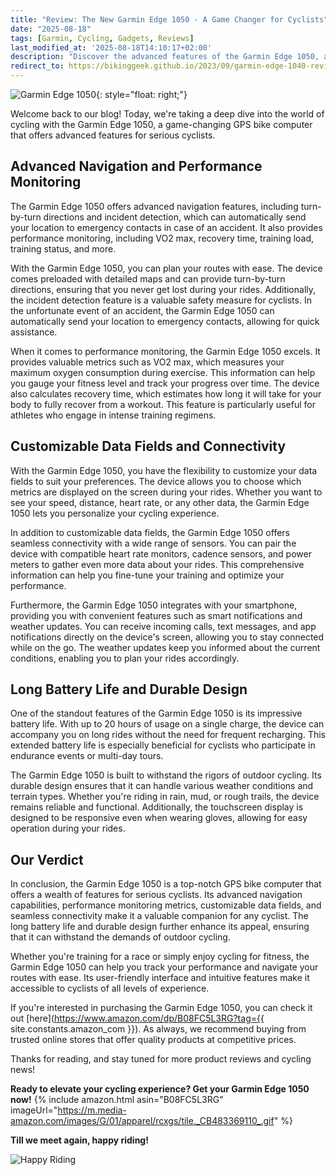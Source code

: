 ```yaml
---
title: "Review: The New Garmin Edge 1050 - A Game Changer for Cyclists"
date: "2025-08-18"
tags: [Garmin, Cycling, Gadgets, Reviews]
last_modified_at: '2025-08-18T14:10:17+02:00'
description: "Discover the advanced features of the Garmin Edge 1050, a GPS bike computer designed for serious cyclists. Find out how it can enhance your cycling experience!"
redirect_to: https://bikinggeek.github.io/2023/09/garmin-edge-1040-review.html
---
```


![Garmin Edge 1050](https://m.media-amazon.com/images/G/01/apparel/rcxgs/tile._CB483369110_.gif){: style="float: right;"}

Welcome back to our blog! Today, we're taking a deep dive into the world of cycling with the Garmin Edge 1050, a game-changing GPS bike computer that offers advanced features for serious cyclists.

## Advanced Navigation and Performance Monitoring

The Garmin Edge 1050 offers advanced navigation features, including turn-by-turn directions and incident detection, which can automatically send your location to emergency contacts in case of an accident. It also provides performance monitoring, including VO2 max, recovery time, training load, training status, and more.

With the Garmin Edge 1050, you can plan your routes with ease. The device comes preloaded with detailed maps and can provide turn-by-turn directions, ensuring that you never get lost during your rides. Additionally, the incident detection feature is a valuable safety measure for cyclists. In the unfortunate event of an accident, the Garmin Edge 1050 can automatically send your location to emergency contacts, allowing for quick assistance.

When it comes to performance monitoring, the Garmin Edge 1050 excels. It provides valuable metrics such as VO2 max, which measures your maximum oxygen consumption during exercise. This information can help you gauge your fitness level and track your progress over time. The device also calculates recovery time, which estimates how long it will take for your body to fully recover from a workout. This feature is particularly useful for athletes who engage in intense training regimens.

## Customizable Data Fields and Connectivity

With the Garmin Edge 1050, you have the flexibility to customize your data fields to suit your preferences. The device allows you to choose which metrics are displayed on the screen during your rides. Whether you want to see your speed, distance, heart rate, or any other data, the Garmin Edge 1050 lets you personalize your cycling experience.

In addition to customizable data fields, the Garmin Edge 1050 offers seamless connectivity with a wide range of sensors. You can pair the device with compatible heart rate monitors, cadence sensors, and power meters to gather even more data about your rides. This comprehensive information can help you fine-tune your training and optimize your performance.

Furthermore, the Garmin Edge 1050 integrates with your smartphone, providing you with convenient features such as smart notifications and weather updates. You can receive incoming calls, text messages, and app notifications directly on the device's screen, allowing you to stay connected while on the go. The weather updates keep you informed about the current conditions, enabling you to plan your rides accordingly.

## Long Battery Life and Durable Design

One of the standout features of the Garmin Edge 1050 is its impressive battery life. With up to 20 hours of usage on a single charge, the device can accompany you on long rides without the need for frequent recharging. This extended battery life is especially beneficial for cyclists who participate in endurance events or multi-day tours.

The Garmin Edge 1050 is built to withstand the rigors of outdoor cycling. Its durable design ensures that it can handle various weather conditions and terrain types. Whether you're riding in rain, mud, or rough trails, the device remains reliable and functional. Additionally, the touchscreen display is designed to be responsive even when wearing gloves, allowing for easy operation during your rides.

## Our Verdict

In conclusion, the Garmin Edge 1050 is a top-notch GPS bike computer that offers a wealth of features for serious cyclists. Its advanced navigation capabilities, performance monitoring metrics, customizable data fields, and seamless connectivity make it a valuable companion for any cyclist. The long battery life and durable design further enhance its appeal, ensuring that it can withstand the demands of outdoor cycling.

Whether you're training for a race or simply enjoy cycling for fitness, the Garmin Edge 1050 can help you track your performance and navigate your routes with ease. Its user-friendly interface and intuitive features make it accessible to cyclists of all levels of experience.

If you're interested in purchasing the Garmin Edge 1050, you can check it out [here](https://www.amazon.com/dp/B08FC5L3RG?tag={{ site.constants.amazon_com }}). As always, we recommend buying from trusted online stores that offer quality products at competitive prices.

Thanks for reading, and stay tuned for more product reviews and cycling news!

**Ready to elevate your cycling experience? Get your Garmin Edge 1050 now!**
{% include amazon.html asin="B08FC5L3RG" imageUrl="https://m.media-amazon.com/images/G/01/apparel/rcxgs/tile._CB483369110_.gif" %}

**Till we meet again, happy riding!**

![Happy Riding](https://i.imgur.com/OoctZWAm.png)